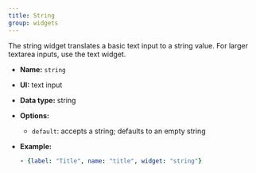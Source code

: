 ```yaml
---
title: String
group: widgets
---
```


The string widget translates a basic text input to a string value. For larger textarea inputs, use the text widget.

- **Name:** `string`
- **UI:** text input
- **Data type:** string
- **Options:**
  - `default`: accepts a string; defaults to an empty string
- **Example:**

  ```yaml
  - {label: "Title", name: "title", widget: "string"}
  ```
